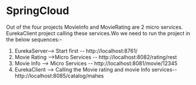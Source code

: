 # SpringCloud
Out of the four projects MovieInfo and MovieRating are 2 micro services.
EurekaClient project calling these services.Wo we need to run the project in the below sequences:-

1. EurekaServer--> Start first  -- http://localhost:8761/
2. Movie Rating -->Micro Services  -- http://localhost:8082/rating/rest
3. Movie Info --> Micro Services  -- http://localhost:8081/movie/12345
4. EurekaClient --> Calling the Movie rating and movie Info services-- http://localhost:8085/catalog/mahes
